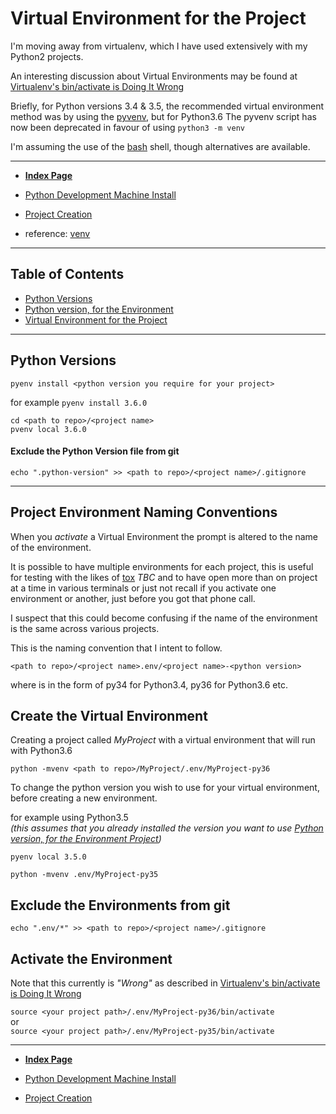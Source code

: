 # Virtual Environment for the Project
I'm moving away from virtualenv, which I have used extensively with my Python2 projects.

An interesting discussion about Virtual Environments may be found at [Virtualenv's bin/activate is Doing It Wrong](https://gist.github.com/datagrok/2199506)

Briefly, for Python versions 3.4 & 3.5, the recommended virtual environment method was by using the [pyvenv](https://docs.python.org/3/library/venv.html),  but for Python3.6 The pyvenv script has now been deprecated in favour of using
`python3 -m venv`


I'm assuming the use of the [bash](https://en.wikipedia.org/wiki/Bash_(Unix_shell)) shell, though alternatives are available.

----

* **[Index Page](../README.md)**

*  [Python Development Machine Install](DevelopmentMachineInstall.md)
*  [Project Creation](CreatePythonProject.md)

* reference: [venv](https://docs.python.org/3/tutorial/venv.html)

----

## Table of Contents

* [Python Versions](#Python-Versions)
* [Python version, for the Environment](#python-version,-for-the-environment)
* [Virtual Environment for the Project](#virtual-environment-for-the-project)




----


## Python Versions

`pyenv install <python version you require for your project>`

for example
`pyenv install 3.6.0`

`cd <path to repo>/<project name>`  
`pvenv local 3.6.0`

#### Exclude the Python Version file from git

`echo ".python-version" >> <path to repo>/<project name>/.gitignore`

----
## Project Environment Naming Conventions
When you *activate* a Virtual Environment the prompt is altered to the name of the environment.

It is possible to have multiple environments for each project, this is useful for testing with the likes of [tox](http://tox.readthedocs.io/en/stable/) *TBC* and to have open more than on project at a time in various terminals or just not recall if you activate one environment or another, just before you got that phone call.

I suspect that this could become confusing if the name of the environment is the same across various projects.

This is the naming convention that I intent to follow.

`<path to repo>/<project name>.env/<project name>-<python version>`

where <python version> is in the form of py34 for Python3.4, py36 for Python3.6 etc.

## Create the Virtual Environment

Creating a project called *MyProject* with a virtual environment that will run with Python3.6

`python -mvenv <path to repo>/MyProject/.env/MyProject-py36`

To change the python version you wish to use for your virtual environment, before creating a new environment.

for example using Python3.5  
*(this assumes that you already installed the version you want to use [Python version, for the Environment Project](#Python-version,-for-the-Environment-Project))*

`pyenv local 3.5.0`

`python -mvenv .env/MyProject-py35`

## Exclude the Environments from git

`echo ".env/*" >> <path to repo>/<project name>/.gitignore`

## Activate the Environment

Note that this currently is *"Wrong"* as described in [Virtualenv's bin/activate is Doing It Wrong](https://gist.github.com/datagrok/2199506)

`source <your project path>/.env/MyProject-py36/bin/activate`  
or  
`source <your project path>/.env/MyProject-py35/bin/activate`  

----

* **[Index Page](../README.md)**

*  [Python Development Machine Install](DevelopmentMachineInstall.md)
*  [Project Creation](CreatePythonProject.md)



